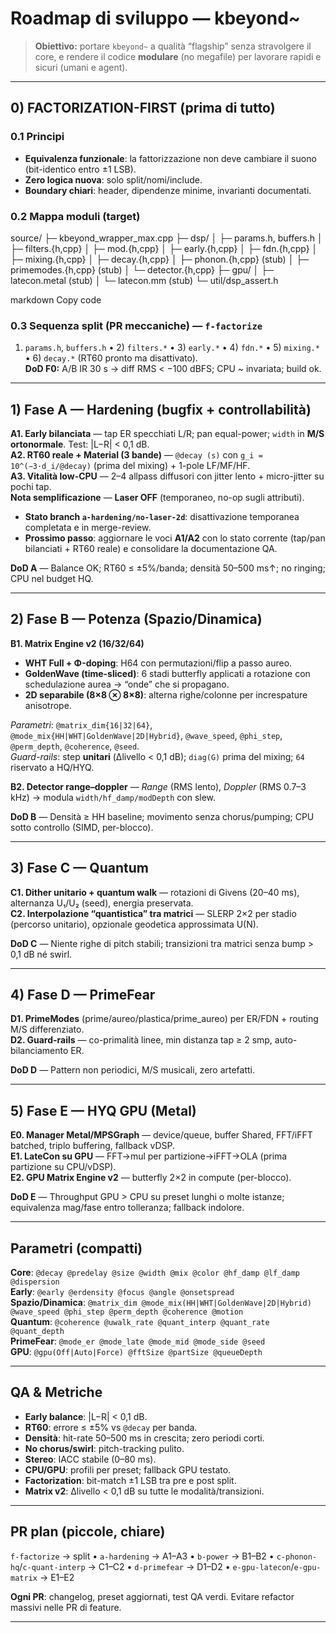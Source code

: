 # Roadmap di sviluppo — kbeyond~

> **Obiettivo:** portare `kbeyond~` a qualità “flagship” senza stravolgere il core, e rendere il codice **modulare** (no megafile) per lavorare rapidi e sicuri (umani e agent).

---

## 0) FACTORIZATION-FIRST (prima di tutto)

### 0.1 Principi
- **Equivalenza funzionale**: la fattorizzazione non deve cambiare il suono (bit-identico entro ±1 LSB).
- **Zero logica nuova**: solo split/nomi/include.
- **Boundary chiari**: header, dipendenze minime, invarianti documentati.

### 0.2 Mappa moduli (target)
source/
├─ kbeyond_wrapper_max.cpp
├─ dsp/
│ ├─ params.h, buffers.h
│ ├─ filters.{h,cpp}
│ ├─ mod.{h,cpp}
│ ├─ early.{h,cpp}
│ ├─ fdn.{h,cpp}
│ ├─ mixing.{h,cpp}
│ ├─ decay.{h,cpp}
│ ├─ phonon.{h,cpp} (stub)
│ ├─ primemodes.{h,cpp} (stub)
│ └─ detector.{h,cpp}
├─ gpu/
│ ├─ latecon.metal (stub)
│ └─ latecon.mm (stub)
└─ util/dsp_assert.h

markdown
Copy code

### 0.3 Sequenza split (PR meccaniche) — `f-factorize`
1) `params.h`, `buffers.h` • 2) `filters.*` • 3) `early.*` • 4) `fdn.*` • 5) `mixing.*` • 6) `decay.*` (RT60 pronto ma disattivato).  
**DoD F0:** A/B IR 30 s → diff RMS < −100 dBFS; CPU ~ invariata; build ok.

---

## 1) Fase A — Hardening (bugfix + controllabilità)

**A1. Early bilanciata** — tap ER specchiati L/R; pan equal-power; `width` in **M/S ortonormale**. Test: |L−R| < 0,1 dB.  
**A2. RT60 reale + Material (3 bande)** — `@decay (s)` con `g_i = 10^(−3·d_i/@decay)` (prima del mixing) + 1-pole LF/MF/HF.  
**A3. Vitalità low-CPU** — 2–4 allpass diffusori con jitter lento + micro-jitter su pochi tap.  
**Nota semplificazione** — **Laser OFF** (temporaneo, no-op sugli attributi).
  - **Stato branch `a-hardening/no-laser-2d`**: disattivazione temporanea completata e in merge-review.
  - **Prossimo passo**: aggiornare le voci **A1/A2** con lo stato corrente (tap/pan bilanciati + RT60 reale) e consolidare la documentazione QA.

**DoD A** — Balance OK; RT60 ≤ ±5%/banda; densità 50–500 ms↑; no ringing; CPU nel budget HQ.

---

## 2) Fase B — Potenza (Spazio/Dinamica)

**B1. Matrix Engine v2 (16/32/**64**)**
- **WHT Full + Φ-doping**: H64 con permutazioni/flip a passo aureo.
- **GoldenWave (time-sliced)**: 6 stadi butterfly applicati a rotazione con schedulazione aurea → “onde” che si propagano.
- **2D separabile (8×8 ⊗ 8×8)**: alterna righe/colonne per increspature anisotrope.

*Parametri*: `@matrix_dim{16|32|64}`, `@mode_mix{HH|WHT|GoldenWave|2D|Hybrid}`, `@wave_speed`, `@phi_step`, `@perm_depth`, `@coherence`, `@seed`.  
*Guard-rails*: step **unitari** (Δlivello < 0,1 dB); `diag(G)` prima del mixing; `64` riservato a HQ/HYQ.

**B2. Detector range–doppler** — *Range* (RMS lento), *Doppler* (RMS 0.7–3 kHz) → modula `width/hf_damp/modDepth` con slew.

**DoD B** — Densità ≥ HH baseline; movimento senza chorus/pumping; CPU sotto controllo (SIMD, per-blocco).

---

## 3) Fase C — Quantum

**C1. Dither unitario + quantum walk** — rotazioni di Givens (20–40 ms), alternanza U₁/U₂ (seed), energia preservata.  
**C2. Interpolazione “quantistica” tra matrici** — SLERP 2×2 per stadio (percorso unitario), opzionale geodetica approssimata U(N).

**DoD C** — Niente righe di pitch stabili; transizioni tra matrici senza bump > 0,1 dB né swirl.

---

## 4) Fase D — PrimeFear

**D1. PrimeModes** (prime/aureo/plastica/prime_aureo) per ER/FDN + routing M/S differenziato.  
**D2. Guard-rails** — co-primalità linee, min distanza tap ≥ 2 smp, auto-bilanciamento ER.

**DoD D** — Pattern non periodici, M/S musicali, zero artefatti.

---

## 5) Fase E — HYQ GPU (Metal)

**E0. Manager Metal/MPSGraph** — device/queue, buffer Shared, FFT/iFFT batched, triplo buffering, fallback vDSP.  
**E1. LateCon su GPU** — FFT→mul per partizione→iFFT→OLA (prima partizione su CPU/vDSP).  
**E2. GPU Matrix Engine v2** — butterfly 2×2 in compute (per-blocco).

**DoD E** — Throughput GPU > CPU su preset lunghi o molte istanze; equivalenza mag/fase entro tolleranza; fallback indolore.

---

## Parametri (compatti)

**Core**: `@decay @predelay @size @width @mix @color @hf_damp @lf_damp @dispersion`  
**Early**: `@early @erdensity @focus @angle @onsetspread`  
**Spazio/Dinamica**: `@matrix_dim @mode_mix(HH|WHT|GoldenWave|2D|Hybrid) @wave_speed @phi_step @perm_depth @coherence @motion`  
**Quantum**: `@coherence @uwalk_rate @quant_interp @quant_rate @quant_depth`  
**PrimeFear**: `@mode_er @mode_late @mode_mid @mode_side @seed`  
**GPU**: `@gpu(Off|Auto|Force) @fftSize @partSize @queueDepth`

---

## QA & Metriche

- **Early balance**: |L−R| < 0,1 dB.  
- **RT60**: errore ≤ ±5% vs `@decay` per banda.  
- **Densità**: hit-rate 50–500 ms in crescita; zero periodi corti.  
- **No chorus/swirl**: pitch-tracking pulito.  
- **Stereo**: IACC stabile (0–80 ms).  
- **CPU/GPU**: profili per preset; fallback GPU testato.  
- **Factorization**: bit-match ±1 LSB tra pre e post split.  
- **Matrix v2**: Δlivello < 0,1 dB su tutte le modalità/transizioni.

---

## PR plan (piccole, chiare)

`f-factorize` → split • `a-hardening` → A1–A3 • `b-power` → B1–B2 • `c-phonon-hq`/`c-quant-interp` → C1–C2 • `d-primefear` → D1–D2 • `e-gpu-latecon`/`e-gpu-matrix` → E1–E2

**Ogni PR**: changelog, preset aggiornati, test QA verdi. Evitare refactor massivi nelle PR di feature.

---
